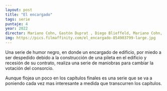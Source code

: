 ```yaml
---
layout: post
title: "El encargado"
tags: serie
puntaje: 4
year: 2022
director: Mariano Cohn, Gastón Duprat , Diego Blieffeld, Mariano Cohn, Gastón Duprat, Jerónimo Carranza
img: https://pics.filmaffinity.com/el_encargado-854903799-large.jpg
---
```


Una serie de humor negro, en donde un encargado de edificio, por miedo a ser despedido debido a la construcción de una pileta en el edificio y recesión de su contrato, realiza una serie de maniobras para cambiar la votación del consorcio.

Aunque flojea un poco en los capítulos finales es una serie que se va a poniendo cada vez mas interesante a medida que transcurren los capítulos.
